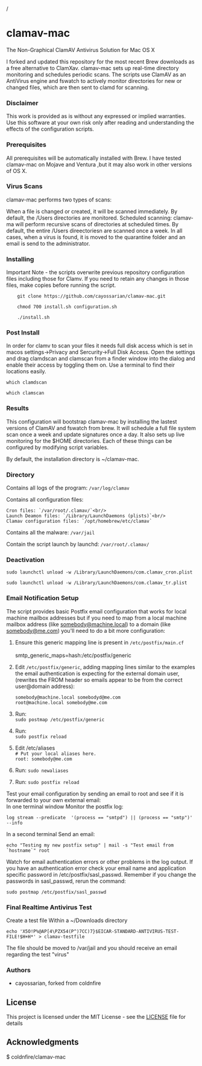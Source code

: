 /
# clamav-mac

The Non-Graphical ClamAV Antivirus Solution for Mac OS X

I forked and updated this repository for the most recent Brew downloads as a free alternative to ClamXav. clamav-mac sets up real-time directory monitoring and schedules periodic scans. The scripts use ClamAV as an AntiVirus engine and fswatch to actively monitor directories for new or changed files, which are then sent to clamd for scanning.

### Disclaimer
This work is provided as is without any expressed or implied warranties.  Use this software at your own risk only after reading and understanding the effects of the configuration scripts.

### Prerequisites

All prerequisites  will be automatically installed with Brew. I have tested clamav-mac on Mojave and Ventura ,but it may also work in other versions of OS X.

### Virus Scans

clamav-mac performs two types of scans:

When a file is changed or created, it will be scanned immediately. By default, the /Users directories are monitored.
Scheduled scanning: clamav-ma will perform recursive scans of directories at scheduled times. By default, the entire /Users direectoriesn are scanned once a week.
In all cases, when a virus is found, it is moved to the quarantine folder and an email is send to the administrator.

### Installing
Important Note - the scripts overwrite previous repository configuration files including those for Clamv.  If you need to retain any changes in those files, make copies before running the script.

```
    git clone https://github.com/cayossarian/clamav-mac.git
```

```
    chmod 700 install.sh configuration.sh
```

```
    ./install.sh
```
### Post Install
In order for clamv to scan your files it needs full disk access which is set in macos settings->Privacy and Sercurity->Full Disk Access.  Open the settings and drag clamdscan and clamscan from a finder window into the dialog and enable their access by toggling them on.  Use a terminal to find their locations easily.

    which clamdscan

    which clamscan

### Results 
This configuration  will bootstrap clamav-mac by installing the lastest versions of ClamAV and fswatch from brew. It will schedule a full file system scan once a week and update signatures once a day. It also sets up live monitoring for the $HOME directories. Each of these things can be configured by modifying script variables.

By default, the installation directory is ~/clamav-mac.

### Directory

Contains all logs of the program: `/var/log/clamav`<br/>

Contains all configuration files:


    Cron files: `/var/root/.clamav/`<br/>
    Launch Deamon files: `/Library/LaunchDaemons (plists)`<br/>
    Clamav configuration files: `/opt/homebrew/etc/clamav`


Contains all the malware: `/var/jail`<br/>


Contain the script launch by launchd: `/var/root/.clamav/`<br/>

### Deactivation

    sudo launchctl unload -w /Library/LaunchDaemons/com.clamav_cron.plist

    sudo launchctl unload -w /Library/LaunchDaemons/com.clamav_tr.plist

### Email Notification Setup
The script provides basic Postfix email configuration that works for local machine mailbox addresses but if you need to map from a local machine mailbox address (like somebody@machine.local) to a domain (like somebody@me.com) you'll need to do a bit more configuration:
1. Ensure this generic mapping line is present in `/etc/postfix/main.cf`<br/>  
	smtp_generic_maps=hash:/etc/postfix/generic 
2. Edit `/etc/postfix/generic`, adding mapping lines similar to the examples the email authentication is expecting for the external domain user, (rewrites the FROM header so emails appear to be from the correct user@domain address):
    
    `somebody@machine.local somebodyd@me.com` <br/>
	`root@machine.local somebody@me.com`<br/>

3. Run:<br/>
    `sudo postmap /etc/postfix/generic`
4. Run:<br/>
    `sudo postfix reload`
5. Edit /etc/aliases<br/> 
    `# Put your local aliases here.`<br/>
    `root: somebody@me.com`<br/>
6. Run: 
    `sudo newaliases`
7. Run: 
    `sudo postfix reload`

Test your email configuration by sending an email to root and see if it is forwarded to your own external email:<br/>
In one terminal window Monitor the postfix log: 

    log stream --predicate  '(process == "smtpd") || (process == "smtp")' --info

In a second terminal Send an email:

	echo "Testing my new postfix setup" | mail -s "Test email from `hostname`" root


Watch for email authentication errors or other problems in the log output.  If you have an authentication error check your email name and application specific password in /etc/postfix/sasl_passwd.
Remember if you change the passwords in sasl_passwd, rerun the command:

    sudo postmap /etc/postfix/sasl_passwd


### Final Realtime Antivirus Test
Create a test file Within a ~/Downloads directory

    echo 'X5O!P%@AP[4\PZX54(P^)7CC)7}$EICAR-STANDARD-ANTIVIRUS-TEST-FILE!$H+H*' > clamav-testfile

The file should be moved to /var/jail and you should receive an email regarding the test "virus"

### Authors

* cayossarian, forked from coldnfire

## License

This project is licensed under the MIT License - see the [LICENSE](LICENSE) file for details

## Acknowledgments

$ coldnfire/clamav-mac

